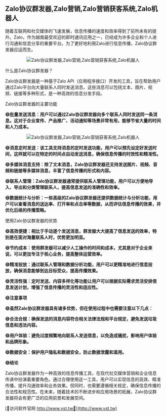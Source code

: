 ## **Zalo协议群发器,Zalo营销,Zalo营销获客系统,Zalo机器人**

随着互联网和社交媒体的飞速发展，信息传播的速度和效率得到了前所未有的提升。Zalo，作为越南最受欢迎的即时通讯应用之一，已经成为许多企业和个人进行沟通和信息分享的重要平台。为了更好地利用Zalo进行信息传播，Zalo协议群发器应运而生。

 <center><img src="https://vst.tw/MP4/tuiguang/png/4.png" alt="Zalo协议群发器,Zalo营销,Zalo营销获客系统,Zalo机器人"></center>

什么是Zalo协议群发器？

Zalo协议群发器是一种基于Zalo API（应用程序接口）开发的工具，旨在帮助用户通过Zalo平台向大量联系人同时发送消息。这些消息可以包括文本、图片、视频、链接等多种形式，是一种高效的信息分发手段。

Zalo协议群发器的主要功能

**😄批量发送消息：用户可以通过Zalo协议群发器向多个联系人同时发送同一条消息。这对于企业宣传、产品推广、活动通知等场景非常有用，能够节省大量的时间和人力成本。**

 <center><img src="https://vst.tw/MP4/tuiguang/png/8.png" alt="Zalo协议群发器,Zalo营销,Zalo营销获客系统,Zalo机器人"></center>

**😄消息定时发送：该工具支持消息的定时发送功能，用户可以预先设定好发送时间，这样就可以在特定的时间点自动发送消息，确保信息传播的时效性和精准性。**

**😄多媒体消息支持：除了文本消息，Zalo协议群发器还支持发送图片、视频、音频和链接等多媒体消息，丰富了信息传播的形式和内容。**

**😄联系人管理：Zalo协议群发器通常提供联系人管理功能，用户可以方便地导入、导出和分类管理联系人，提高信息发送的准确性和效率。**

**😄数据统计与分析：一些高级的Zalo协议群发器还提供数据统计与分析功能，用户可以查看消息的送达率、打开率和点击率等数据，从而评估信息传播的效果，并优化后续的传播策略。**

使用Zalo协议群发器的优势

**😄高效便捷：相比于手动逐个发送消息，群发器大大提高了信息发送的效率，特别是在面对海量联系人时，优势更加明显。**

**😄节约成本：使用群发器可以减少人工操作的时间和成本，尤其是对于企业来说，可以更加专注于核心业务，提高整体运营效率。**

**😄精准投放：通过联系人管理和数据分析功能，用户可以更精准地进行信息投放，确保消息能够到达目标受众，提高传播效果。**

**😄灵活性强：定时发送、内容多样化等功能让用户可以根据实际需求灵活安排信息发送计划，增强了信息传播的灵活性和适应性。**

**😄注意事项**

**😄虽然Zalo协议群发器具有诸多优势，但在使用过程中也需要注意以下几点：**

**😄合法合规：确保发送的消息内容符合相关法律法规和平台规定，避免发送垃圾信息和违法内容。**

**😄用户体验：避免过度频繁地向联系人发送信息，以免造成骚扰，影响用户体验和品牌形象。**

**😄数据安全：保护用户隐私和数据安全，防止数据泄露和滥用。**

**😄结论**

Zalo协议群发器作为一种高效的信息传播工具，在现代社交媒体营销和企业信息传递中扮演着重要角色。通过合理使用这一工具，用户可以实现信息的高效、精准传播，提升沟通效率和业务效果。但同时，也需要遵循相关规定，确保信息传播的合法性和规范性。在未来，随着技术的不断进步和应用场景的拓展，Zalo协议群发器将会有更广泛的应用前景和发展空间。


[👻访问软件官网 http://www.vst.tw👻](http://www.vst.tw)
